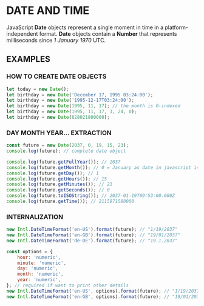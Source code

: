 # DATE AND TIME

JavaScript **Date** objects represent a single moment in time in a platform-independent format. **Date** objects contain a **Number** that represents milliseconds since _1 January 1970_ UTC.

## EXAMPLES

### HOW TO CREATE DATE OBJECTS

```javascript
let today = new Date();
let birthday = new Date('December 17, 1995 03:24:00');
let birthday = new Date('1995-12-17T03:24:00');
let birthday = new Date(1995, 11, 17); // the month is 0-indexed
let birthday = new Date(1995, 11, 17, 3, 24, 0);
let birthday = new Date(628021800000);
```

### DAY MONTH YEAR... EXTRACTION

```javascript
const future = new Date(2037, 0, 19, 15, 23);
console.log(future); // complete date object

console.log(future.getFullYear()); // 2037
console.log(future.getMonth()); // 0 = January as date in javascript is 0 indexed
console.log(future.getDay()); // 1
console.log(future.getHours()); // 15
console.log(future.getMinutes()); // 23
console.log(future.getSeconds()); // 0
console.log(future.toISOString()); // 2037-01-19T09:53:00.000Z
console.log(future.getTime()); // 2115971580000
```

### INTERNALIZATION

```javascript
new Intl.DateTimeFormat('en-US').format(future); // "1/19/2037"
new Intl.DateTimeFormat('en-GB').format(future); // "19/01/2037"
new Intl.DateTimeFormat('de-DE').format(future); // "19.1.2037"

const options = {
	hour: 'numeric',
	minute: 'numeric',
	day: 'numeric',
	month: 'numeric',
	year: 'numeric',
}; // required if want to print other details
new Intl.DateTimeFormat('en-US', options).format(future); // "1/19/2037, 3:23 PM"
new Intl.DateTimeFormat('en-GB', options).format(future); // "19/01/2037, 15:23"
```
